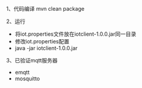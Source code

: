 1、代码编译
mvn clean package

2、运行

- 将iot.properties文件放在iotclient-1.0.0.jar同一目录
- 修改iot.properties配置
- java -jar iotclient-1.0.0.jar

3、已验证mqtt服务器

- emqtt
- mosquitto